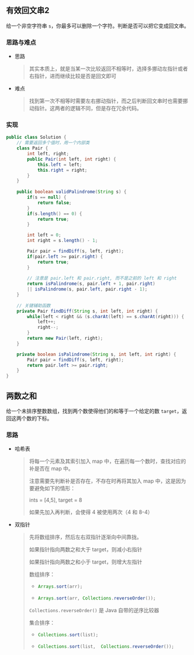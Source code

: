 ## 有效回文串2

给一个非空字符串 `s`，你最多可以删除一个字符。判断是否可以把它变成回文串。



### 思路与难点

- 思路

  > 其实本质上，就是当某一次比较返回不相等时，选择多挪动左指针或者右指针，进而继续比较是否是回文即可

- 难点

  > 找到第一次不相等时需要左右挪动指针，而之后判断回文串时也需要挪动指针。这两者的逻辑不同，但是存在冗余代码。



### 实现

```java
public class Solution {
	// 需要返回多个值时，用一个内部类
    class Pair {
        int left, right;
        public Pair(int left, int right) {
            this.left = left;
            this.right = right;
        }
    }
    
    public boolean validPalindrome(String s) {
        if(s == null) {
            return false;
        }
        if(s.length() == 0) {
            return true;
        }

        int left = 0;
        int right = s.length() - 1;

        Pair pair = findDiff(s, left, right);
        if(pair.left >= pair.right) {
            return true;
        }
        
        // 注意是 pair.left 和 pair.right, 而不是之前的 left 和 right
        return isPalindrome(s, pair.left + 1, pair.right) 
        || isPalindrome(s, pair.left, pair.right - 1);
    }
    
	// 关键辅助函数
    private Pair findDiff(String s, int left, int right) {
        while(left < right && (s.charAt(left) == s.charAt(right))) {
            left++;
            right--;
        }
        return new Pair(left, right);
    }

    private boolean isPalindrome(String s, int left, int right) {
        Pair pair = findDiff(s, left, right);
        return pair.left >= pair.right;
    }
}
```





## 两数之和

给一个未排序整数数组，找到两个数使得他们的和等于一个给定的数 `target`，返回这两个数的下标。



### 思路

- 哈希表

  > 将每一个元素及其索引加入 map 中，在遍历每一个数时，查找对应的补是否在 map 中。
  >
  > 注意需要先判断补是否存在，不存在时再将其加入 map 中，这是因为要避免如下的情形：
  >
  > ints = [4,5], target = 8
  >
  > 如果先加入再判断，会使得 4 被使用两次（4 和 8-4）

- 双指针

  > 先将数组排序，然后左右双指针逐渐向中间靠拢。
  >
  > 如果指针指向两数之和大于 target，则减小右指针
  >
  > 如果指针指向两数之和小于 target，则增大左指针
  >
  > 
  >
  > 数组排序：
  >
  > - ```java
  >   Arrays.sort(arr);
  >   ```
  >
  > - ```java
  >   Arrays.sort(arr, Collections.reverseOrder());
  >   ```
  >
  >  `Collections.reverseOrder()`  是 Java 自带的逆序比较器
  >
  > 集合排序：
  >
  > - ```java
  >   Collections.sort(list);
  >   ```
  >
  > - ```java
  >   Collections.sort(list,  Collections.reverseOrder());
  >   ```

  

  